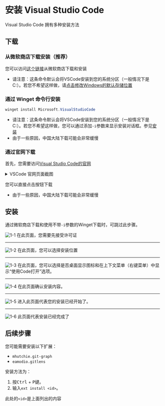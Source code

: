 # 安装 Visual Studio Code

Visual Studio Code 拥有多种安装方法

## 下载

### 从微软商店下载安装（推荐）

您可以访问[这个链接](https://apps.microsoft.com/store/detail/XP9KHM4BK9FZ7Q)从微软商店下载和安装

- 请注意：这条命令默认会将VSCode安装到您的系统分区（一般情况下是C:）。若您不希望这样做，请[点击修改Windows的默认存储位置](ms-settings:storagesense)

### 通过 Winget 命令行安装

```powershell
winget install Microsoft.VisualStudioCode
```

- 请注意：这条命令默认会将VSCode安装到您的系统分区（一般情况下是C:）。若您不希望这样做，您可以通过添加`-i`参数来显示安装对话框。参见[安装](#安装)
- 由于一些原因，中国大陆下载可能会非常缓慢

### 通过官网下载

首先，您需要访问[Visual Studio Code的官网](https://code.visualstudio.com)

<details>

<summary>VSCode 官网页面截图</summary>

![VSCode 官网页面](./images/14-8-2022_94756_code.visualstudio.com.jpeg)

</details>

您可以直接点击按钮下载

- 由于一些原因，中国大陆下载可能会非常缓慢

## 安装

通过微软商店下载和使用不带`-i`参数的Winget下载时，可跳过此步骤。

![1-1](./images/2022-08-14_095930.png)
在此页面，您需要先接受许可证

---

![1-2](./images/2022-08-14_100023.png)
在此页面，您可以选择安装位置

---

![1-3](./images/2022-08-14_100224.png)
在此页面，您可以选择是否桌面显示图标和在上下文菜单（右键菜单）中显示“使用Code打开”选项。

---

![1-4](./images/2022-08-14_100257.png)
在此页面确认安装内容。

---

![1-5](./images/2022-08-14_100321.png)
进入此页面代表您的安装已经开始了。

---

![1-6](./images/2022-08-14_100430.png)
此页面代表安装已经完成了

## 后续步骤

您可能需要安装以下扩展：

- `mhutchie.git-graph`
- `eamodio.gitlens`

安装方法为：

1. 按<kbd>Ctrl</kbd> + <kbd>P</kbd>键。
1. 输入`ext install <id>`。

此处的`<id>`是上面列出的内容

